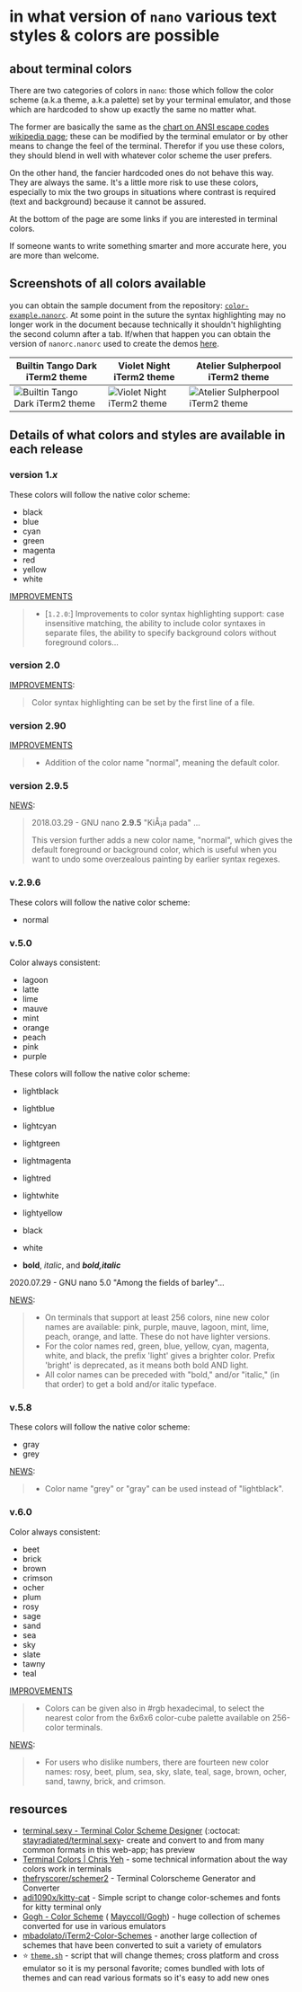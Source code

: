 # in what version of `nano` various text styles & colors are possible

## about terminal colors

There are two categories of colors in `nano`: those which follow the color scheme (a.k.a theme, a.k.a palette) set by your terminal emulator, and those which are hardcoded to show up exactly the same no matter what. 

The former are basically the same as the [chart on ANSI escape codes wikipedia page](https://en.wikipedia.org/wiki/ANSI_escape_code#3-bit_and_4-bit); these can be modified by the terminal emulator or by other means to change the feel of the terminal. Therefor if you use these colors, they should blend in well with whatever color scheme the user prefers. 

On the other hand, the fancier hardcoded ones do not behave this way. They are always the same. It's a little more risk to use these colors, especially to mix the two groups in situations where contrast is required (text and background) because it cannot be assured. 

At the bottom of the page are some links if you are interested in terminal colors. 

If someone wants to write something smarter and more accurate here, you are more than welcome. 

## Screenshots of all colors available

you can obtain the sample document from the repository: [`color-example.nanorc`](color-example.nanorc). At some point in the suture the syntax highlighting may no longer work in the document because technically it shouldn't highlighting the second column after a tab. If/when that happen you can obtain the version of `nanorc.nanorc` used to create the demos [here](https://github.com/CouldBeThis/nanorc-syntax/blob/f9dbdb47d2bb70ef1210474c0e802ff94f99c6b6/nanorc.nanorc).

| Builtin Tango Dark iTerm2 theme                              | Violet Night iTerm2 theme                                    | Atelier Sulpherpool iTerm2 theme                             |
| ------------------------------------------------------------ | ------------------------------------------------------------ | ------------------------------------------------------------ |
| ![Builtin Tango Dark iTerm2 theme](2022-02-26-BuiltinTangoDark-thumbnail.png) | ![Violet Night iTerm2 theme](2022-02-26-VioletNight-thumbnail.png) | ![Atelier Sulpherpool iTerm2 theme](2022-02-26-AtelierSulpherpool-thumbnail.png) |



## Details of what colors and styles are available in each release

### version 1.*x*

These colors will follow the native color scheme:

 * black
 * blue
 * cyan
 * green
 * magenta
 * red
 * yellow
 * white

[IMPROVEMENTS](https://nano-editor.org/dist/latest/IMPROVEMENTS) 

>  - [`1.2.0`:] Improvements to color syntax highlighting support: case insensitive matching, the ability to include color syntaxes in separate files, the ability to specify background colors without foreground colors...

### version 2.0

[IMPROVEMENTS](https://nano-editor.org/dist/latest/IMPROVEMENTS):

> Color syntax highlighting can be set by the first line of a file.

### version 2.90

[IMPROVEMENTS](https://nano-editor.org/dist/latest/IMPROVEMENTS)

>  - Addition of the color name "normal", meaning the default color.

### version 2.9.5


[NEWS](https://nano-editor.org/dist/latest/NEWS):

> 2018.03.29 - GNU nano **2.9.5** "KiÅ¡a pada" ...
>
> This version further adds a new color name, "normal", which gives the default foreground or background color, which is useful when you want to undo some overzealous painting by earlier syntax regexes.

### v.2.9.6

These colors will follow the native color scheme:

 * normal

### v.5.0

Color always consistent:

 * lagoon
 * latte
 * lime
 * mauve
 * mint
 * orange
 * peach
 * pink
 * purple


These colors will follow the native color scheme:

 * lightblack

 * lightblue

 * lightcyan

 * lightgreen

 * lightmagenta

 * lightred

 * lightwhite

 * lightyellow


 * black
 * white
 * **bold**, *italic*, and ***bold,italic***

2020.07.29 - GNU nano 5.0 "Among the fields of barley"...

[NEWS](https://nano-editor.org/dist/latest/NEWS):

> * On terminals that support at least 256 colors, nine new color names are available: pink, purple, mauve, lagoon, mint, lime, peach, orange, and latte.  These do not have lighter versions.
> * For the color names red, green, blue, yellow, cyan, magenta, white, and black, the prefix 'light' gives a brighter color. Prefix 'bright' is deprecated, as it means both bold AND light.
> * All color names can be preceded with "bold," and/or "italic," (in that order) to get a bold and/or italic typeface.

### v.5.8

These colors will follow the native color scheme:

 * gray
 * grey

[NEWS](https://nano-editor.org/dist/latest/NEWS):

> * Color name "grey" or "gray" can be used instead of "lightblack".

### v.6.0

Color always consistent:

 * beet
 * brick
 * brown
 * crimson
 * ocher
 * plum
 * rosy
 * sage
 * sand
 * sea
 * sky
 * slate
 * tawny
 * teal

[IMPROVEMENTS](https://nano-editor.org/dist/latest/IMPROVEMENTS)

>  - Colors can be given also in #rgb hexadecimal, to select the nearest color
>    from the 6x6x6 color-cube palette available on 256-color terminals.

[NEWS](https://nano-editor.org/dist/latest/NEWS):

> * For users who dislike numbers, there are fourteen new color names: rosy, beet, plum, sea, sky, slate, teal, sage, brown, ocher, sand, tawny, brick, and crimson.

## resources

- [terminal.sexy - Terminal Color Scheme Designer](https://terminal.sexy/) (:octocat: [stayradiated/terminal.sexy](https://github.com/stayradiated/terminal.sexy)- create and convert to and from many common formats in this web-app; has preview
- [Terminal Colors | Chris Yeh](https://chrisyeh96.github.io/2020/03/28/terminal-colors.html) - some technical information about the way colors work in terminals
- [thefryscorer/schemer2](https://github.com/thefryscorer/schemer2) - Terminal Colorscheme Generator and Converter
- [adi1090x/kitty-cat](https://github.com/adi1090x/kitty-cat) - Simple script to change color-schemes and fonts for kitty terminal only
- [Gogh - Color Scheme](https://mayccoll.github.io/Gogh/) ( [Mayccoll/Gogh](https://github.com/Mayccoll/Gogh)) - huge collection of schemes converted for use in various emulators
- [mbadolato/iTerm2-Color-Schemes](https://github.com/mbadolato/iTerm2-Color-Schemes) - another large collection of schemes that have been converted to suit a variety of emulators
- ⭐ [`theme.sh`](https://github.com/lemnos/theme.sh) - script that will change themes; cross platform and cross emulator so it is my personal favorite; comes bundled with lots of themes and can read various formats so it's easy to add new ones







